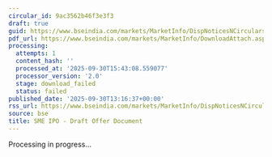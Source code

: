 ```yaml
---
circular_id: 9ac3562b46f3e3f3
draft: true
guid: https://www.bseindia.com/markets/MarketInfo/DispNoticesNCirculars.aspx?Noticeid={5685A9A2-89B1-4676-ACAD-4D762B3A647B}&noticeno=20250930-59&dt=09/30/2025&icount=59&totcount=104&flag=0
pdf_url: https://www.bseindia.com/markets/MarketInfo/DownloadAttach.aspx?id=20250930-59&attachedId=
processing:
  attempts: 1
  content_hash: ''
  processed_at: '2025-09-30T15:43:08.559077'
  processor_version: '2.0'
  stage: download_failed
  status: failed
published_date: '2025-09-30T13:16:37+00:00'
rss_url: https://www.bseindia.com/markets/MarketInfo/DispNoticesNCirculars.aspx?Noticeid={5685A9A2-89B1-4676-ACAD-4D762B3A647B}&noticeno=20250930-59&dt=09/30/2025&icount=59&totcount=104&flag=0
source: bse
title: SME IPO - Draft Offer Document
---
```


Processing in progress...